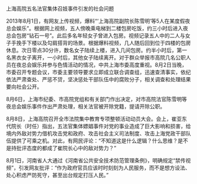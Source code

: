 上海高院五名法官集体召妓事件引发的社会问题

2013年8月1日，有网友上传视频，爆料“‘上海高院副院长陈雪明’等5人在某度假夜总会娱乐”。根据网上视频，五人傍晚乘电梯到二楼包房吃饭，约三小时后进入夜总会包房“钻石一号”。此后多名年轻女子曾进入包房。视频记录五人中的二人与女子手挽手下楼以及勾肩搭背的场景。根据爆料视频，几人随后回到位于四楼的包房休息。次日零点30分许，数名女子陆续上楼，进入几间包房。约半小时后，第一名黑衣女子离开，一小时后，其他女子陆续离开。对于群众举报市高院几名公职人员在夜总会娱乐并参与色情活动的情况，中共上海市委高度重视。8月2日当晚，市委召开专题会议，市委主要领导要求立即成立联合调查组，迅速查清事实，依纪依法严肃查处、严惩不贷，坚决惩处干部队伍中的腐败分子，相关调查和处理结果要向社会公开。

8月6日，上海市纪委、市高院党组和有关部门作出决定，对市高院法官陈雪明等夜总会娱乐事件作出严肃处理，相关法官被开除党籍，提请开除公职。

8月8日，上海高院召开全市法院集中教育专项整顿活动动员大会。会上，崔亚东代院长（时任）指出，五法官集体嫖娼事件对党的事业造成了巨大影响和损害，给境内外敌对势力借机攻击党和政府、攻击社会主义司法制度、攻击上海党政干部队伍提供了可乘之机。对此，有网民评论：“不知道这是什么逻辑？什么思维？是不是持批评态度的都成了崔院长心中的敌对势力？”

8月1日，河南省人大通过《河南省公共安全技术防范管理条例》，明确规定“禁传视频”，引发网友批评：“作为政府官员应该时时刻刻为人民服务，而不是想方设法、处心积虑严防死守，甚至出台规定打压人民。”